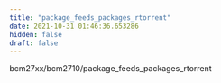 ```yaml
---
title: "package_feeds_packages_rtorrent"
date: 2021-10-31 01:46:36.653286
hidden: false
draft: false
---
```


bcm27xx/bcm2710/package_feeds_packages_rtorrent

